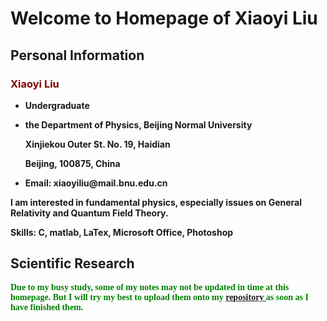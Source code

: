 # Welcome to Homepage of Xiaoyi Liu

## Personal Information

<p><b><h3><font color="maroon" >Xiaoyi Liu</font></h3></b></p>
 <ul>
      <li><p><b>Undergraduate</b></p> </li>
 <li>
       <p><b>the Department of Physics, Beijing Normal University   </b></p>
       <p><b>Xinjiekou Outer St. No. 19, Haidian</b></p>
       <p><b>Beijing, 100875, China</b></p>
 </li>
      <li><p><b>Email: xiaoyiliu@mail.bnu.edu.cn</b></p></li>
    </ul>
    
<!--
<table>
<tr>
  <td valign="center">
    <ul>
      <li><p><b>Undergraduate</b></p> </li>
      <li><p><b>the Department of Physics, Beijing Normal University   </b></p> </li>
      <li><p><b>Email: xiaoyiliu@mail.bnu.edu.cn</b></p></li>
    </ul>
  </td>
  <td><img src="微信图片_20191029145745.jpg" width="180" height="240"/></td>
  </tr>
</table>
-->
   
<p><b>I am interested in fundamental physics, especially issues on General Relativity and Quantum Field Theory.</b></p>
<p><b>Skills: C, matlab, LaTex, Microsoft Office, Photoshop</b></p>
<p><b>   </b></p>
<p><b>  </b></p>

<!--## Files Shared-->
<!--
#### Notes before 2018-2019 Spring
<p><b><a href = "https://XiaoYLiu.GitHub.io/General Relativity (to be continued).pdf"> General Relativity (to be continued) </a></b></p>
-->

<!--
#### Notes during 2018-2019 Spring 
<ul>
<li><p><b><a href = "https://XiaoYLiu.GitHub.io/QFT by Xiaohui Liu .pdf"> QFT by Xiaohui Liu  (to be continued)</a>: Introduction to QFT and Path Integral</b></p> </li>
<li><p><b>
   <a href = "https://XiaoYLiu.GitHub.io/statistical%20physics%20before%20week%208.pdf"> Statistical physics before week 8</a>, 
   <a href = "https://XiaoYLiu.GitHub.io/Stat. Mech. 8.1.pdf"> stat. mech. 8.1</a>, 
   <a href = "https://XiaoYLiu.GitHub.io/Stat. Mech. 8.2.pdf"> stat. mech. 8.2</a> (<a href = "https://XiaoYLiu.GitHub.io/chapter 2.pdf"> Chapter 2 </a> may help.), 
   <a href = "https://XiaoYLiu.GitHub.io/Stat.%20Mech.%20the%20latter%20part.pdf"> stat. mech. the latter part</a>.
   </b></p> 
<li><p><b><a href = "https://XiaoYLiu.GitHub.io/thermodynamics%20before%20week%208.pdf"> Thermodynamics before week 8 </a>, <a href = "https://XiaoYLiu.GitHub.io/thermodynamics 9.1.pdf"> Thermodynamics 9.1</a> </b></p></li>
<li><p><b><a href = "https://XiaoYLiu.GitHub.io/Solid State Physics mindmap.pdf">  revision of solid state physics 1</a>, <a href = "https://XiaoYLiu.GitHub.io/中心主题%202.1.pdf">  revision of solid state physics 2</a> </b></p></li>
</ul>
<p><b></b></p>
-->

<!--
<p><b>The following notes are taken when I learn SOLID STATE PHYSICS (Oxford) at Bilibili. I hope this may help.</b></p>
<p><b>.</b></p>
-->





## Scientific Research


<p><b>   </b></p>
<p><b> <font face="Myriad Pro" color="green" >Due to my busy study, some of my notes may not be updated in time at this homepage. But I will try my best to upload them onto my <a href = "https://github.com/XiaoYLiu/XiaoYLiu.GitHub.io"> repository </a>as soon as I have finished them. </font></b></p>
